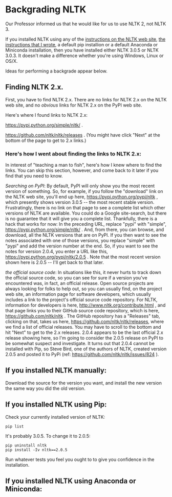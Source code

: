 # Backgrading NLTK
Our Professor informed us that he would like for us to use NLTK 2, not NLTK 3.

If you installed NLTK using any of the [instructions on the NLTK web site](http://www.nltk.org/install.html), [the instructions that I wrote](./README.md), a default pip installion or a default Anaconda or Miniconda installation, then you have installed either NLTK 3.0.5 or NLTK 3.0.3.  It doesn't make a difference whether you're using Windows, Linux or OS/X.  

Ideas for performing a backgrade appear below.

## Finding NLTK 2.x.
First, you have to find NLTK 2.x.  There are no links for NLTK 2.x on the NLTK web site, and no *obvious* links for NLTK 2.x on the PyPI web site.  

Here's where I found links to NLTK 2.x:

https://pypi.python.org/simple/nltk/ .  

https://github.com/nltk/nltk/releases .  (You might have click "Next" at the bottom of the page to get to 2.x links.)

### Here's how I went about finding the links to NLTK 2.x:  

In interest of "teaching a man to fish", here's how I knew where to find the links.  You can skip this section, however, and come back to it later if you find that you need to know.

_Searching on PyPI_:  By default, PyPI will only show you the most recent version of something.  So, for example, if you follow the "download" link on the NLTK web site, you'll end up here, https://pypi.python.org/pypi/nltk , which presently shows version 3.0.5 -- the most recent stable version.  Frustratingly, there is no link on that page to see a complete list which other versions of NLTK are available.  You could do a Google site-search, but there is no guarantee that it will give you a complete list.  Thankfully, there is a hack that works for now:  In the preceding URL, replace "pypi" with "simple", https://pypi.python.org/simple/nltk/ .  And, from there, you can browse, and download, all the NLTK versions that are on PyPI.  If you then want to see the notes associated with one of those versions, you replace "simple" with "pypi" and add the version number at the end.  So, if you want to see the notes for version 2.0.4, you enter a URL like this, https://pypi.python.org/pypi/nltk/2.0.5 . Note that the most recent version shown here is 2.0.5 -- I'll get back to that later.

_the official source code_:  In situations like this, it never hurts to track down the official source code, so you can see for sure if a version you've encountered was, in fact, an official release.  Open source projects are always looking for folks to help out, so you can usually find, on the project web site, an information page for software developers, which usually includes a link to the project's official source code repository.  For NLTK, information for developers is here, http://www.nltk.org/contribute.html , and that page links you to their GitHub source code repository, which is here, https://github.com/nltk/nltk .  The GitHub repository has a "Releases" tab, clicking on that, takes us here, https://github.com/nltk/nltk/releases, where we find a list of official releases.  You may have to scroll to the bottom and hit "Next" to get to the 2.x releases.  2.0.4 appears to be the last official 2.x release showing here, so I'm going to consider the 2.0.5 release on PyPI to be somewhat suspect and investigate.  It turns out that 2.0.4 cannot be installed with Pip, so Steve Bird, one of the authors of NLTK, created version 2.0.5 and posted it to PyPi (ref: https://github.com/nltk/nltk/issues/824 ).

## If you installed NLTK manually:
Download the source for the version you want, and install the new version the same way you did the old version.

## If you installed NLTK using Pip:
Check your currently installed version of NLTK:
```
pip list
```
It's probably 3.0.5.  To change it to 2.0.5:
```
pip uninstall nltk
pip install -Iv nltk==2.0.5
```
Run whatever tests you feel you ought to to give you confidence in the installation.

## If you installed NLTK using Anaconda or Miniconda:
